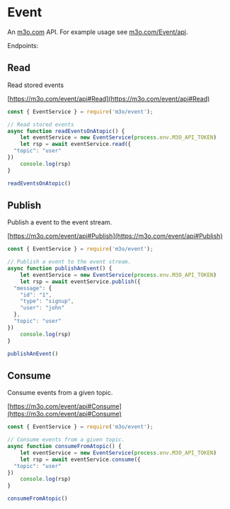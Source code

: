 # Event

An [m3o.com](https://m3o.com) API. For example usage see [m3o.com/Event/api](https://m3o.com/Event/api).

Endpoints:

## Read

Read stored events


[https://m3o.com/event/api#Read](https://m3o.com/event/api#Read)

```js
const { EventService } = require('m3o/event');

// Read stored events
async function readEventsOnAtopic() {
	let eventService = new EventService(process.env.M3O_API_TOKEN)
	let rsp = await eventService.read({
  "topic": "user"
})
	console.log(rsp)
}

readEventsOnAtopic()
```
## Publish

Publish a event to the event stream.


[https://m3o.com/event/api#Publish](https://m3o.com/event/api#Publish)

```js
const { EventService } = require('m3o/event');

// Publish a event to the event stream.
async function publishAnEvent() {
	let eventService = new EventService(process.env.M3O_API_TOKEN)
	let rsp = await eventService.publish({
  "message": {
    "id": "1",
    "type": "signup",
    "user": "john"
  },
  "topic": "user"
})
	console.log(rsp)
}

publishAnEvent()
```
## Consume

Consume events from a given topic.


[https://m3o.com/event/api#Consume](https://m3o.com/event/api#Consume)

```js
const { EventService } = require('m3o/event');

// Consume events from a given topic.
async function consumeFromAtopic() {
	let eventService = new EventService(process.env.M3O_API_TOKEN)
	let rsp = await eventService.consume({
  "topic": "user"
})
	console.log(rsp)
}

consumeFromAtopic()
```
